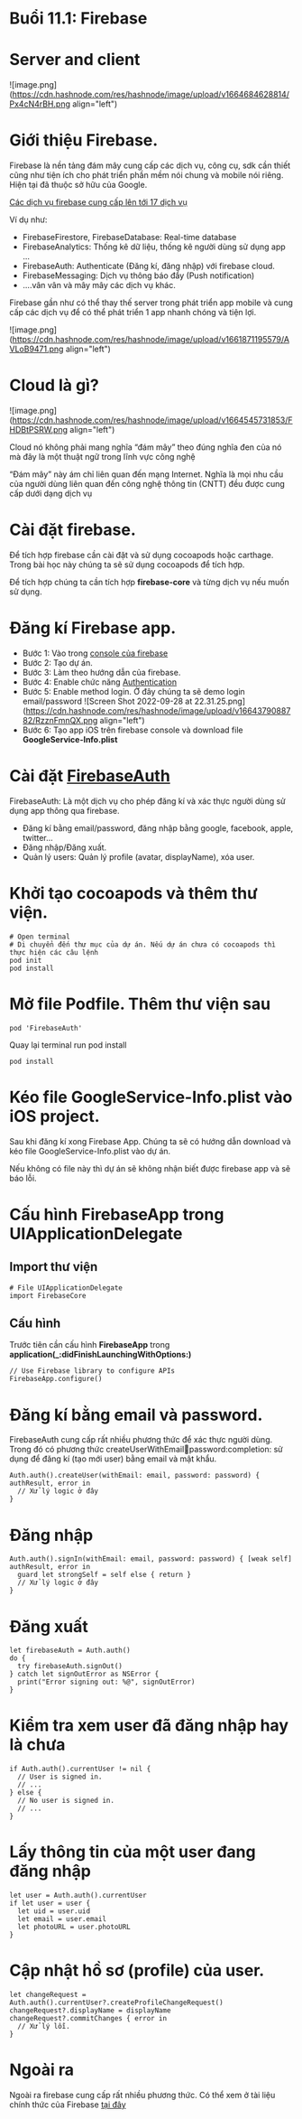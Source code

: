 # Buổi 11.1: Firebase

# Server and client

![image.png](https://cdn.hashnode.com/res/hashnode/image/upload/v1664684628814/Px4cN4rBH.png align="left")

# Giới thiệu Firebase.
Firebase là nền tảng đám mây cung cấp các dịch vụ, công cụ, sdk cần thiết cũng như tiện ích cho phát triển phần mềm nói chung và mobile nói riêng.
Hiện tại đã thuộc sở hữu của Google.

[Các dịch vụ firebase cung cấp lên tới 17 dịch vụ](https://firebase.google.com/docs/ios/setup)

Ví dụ như:

- FirebaseFirestore, FirebaseDatabase: Real-time database
- FirebaseAnalytics: Thống kê dữ liệu, thống kê người dùng sử dụng app ...
- FirebaseAuth: Authenticate (Đăng kí, đăng nhập) với firebase cloud.
- FirebaseMessaging: Dịch vụ thông báo đẩy (Push notification)
- ....vân vân và mây mây các dịch vụ khác.

Firebase gần như có thể thay thế server trong phát triển app mobile và cung cấp các dịch vụ để có thể phát triển 1 app nhanh chóng và tiện lợi.

![image.png](https://cdn.hashnode.com/res/hashnode/image/upload/v1661871195579/AVLoB9471.png align="left")

# Cloud là gì?

![image.png](https://cdn.hashnode.com/res/hashnode/image/upload/v1664545731853/FHDBtPSRW.png align="left")

Cloud nó không phải mang nghĩa “đám mây” theo đúng nghĩa đen của nó mà đây là một thuật ngữ trong lĩnh vực công nghệ

“Đám mây” này ám chỉ liên quan đến mạng Internet. Nghĩa là mọi nhu cầu của người dùng liên quan đến công nghệ thông tin (CNTT) đều được cung cấp dưới dạng dịch vụ

 # Cài đặt firebase.
Để tích hợp firebase cần cài đặt và sử dụng cocoapods hoặc carthage. Trong bài học này chúng ta sẽ sử dụng cocoapods để tích hợp.

Để tích hợp chúng ta cần tích hợp **firebase-core** và từng dịch vụ nếu muốn sử dụng.

# Đăng kí Firebase app.
- Bước 1: Vào trong [console của firebase](https://console.firebase.google.com/)
- Bước 2: Tạo dự án.
- Bước 3: Làm theo hướng dẫn của firebase.
- Bước 4: Enable chức năng [Authentication](https://console.firebase.google.com/project/techmasterdemo-ad510/authentication)
- Bước 5: Enable method login. Ở đây chúng ta sẽ demo login email/password
![Screen Shot 2022-09-28 at 22.31.25.png](https://cdn.hashnode.com/res/hashnode/image/upload/v1664379088782/RzznFmnQX.png align="left")
- Bước 6: Tạo app iOS trên firebase console và download file **GoogleService-Info.plist**

# Cài đặt [FirebaseAuth](https://firebase.google.com/docs/auth/ios/anonymous-auth)
FirebaseAuth: Là một dịch vụ cho phép đăng kí và xác thực người dùng sử dụng app thông qua firebase.
- Đăng kí bằng email/password, đăng nhập bằng google, facebook, apple, twitter...
- Đăng nhập/Đăng xuất.
- Quản lý users: Quản lý profile (avatar, displayName), xóa user.

# Khởi tạo cocoapods và thêm thư viện.

```
# Open terminal
# Di chuyển đến thư mục của dự án. Nếu dự án chưa có cocoapods thì thực hiện các câu lệnh
pod init
pod install
```

# Mở file Podfile. Thêm thư viện sau

```
pod 'FirebaseAuth'
```

Quay lại terminal run pod install
```
pod install
```

# Kéo file **GoogleService-Info.plist** vào iOS project.
Sau khi đăng kí xong Firebase App. Chúng ta sẽ có hướng dẫn download và kéo file GoogleService-Info.plist vào dự án.

Nếu không có file này thì dự án sẽ không nhận biết được firebase app và sẽ báo lỗi.

# Cấu hình FirebaseApp trong UIApplicationDelegate
## Import thư viện
```
# File UIApplicationDelegate
import FirebaseCore
```
## Cấu hình
Trước tiên cần cấu hình **FirebaseApp** trong **application(_:didFinishLaunchingWithOptions:)**

```
// Use Firebase library to configure APIs
FirebaseApp.configure()
```

# Đăng kí bằng email và password.
FirebaseAuth cung cấp rất nhiều phương thức để xác thực người dùng. Trong đó có phương thức createUserWithEmail:email:password:completion: sử dụng để đăng kí (tạo mới user) bằng email và mật khẩu.
```
Auth.auth().createUser(withEmail: email, password: password) { authResult, error in
  // Xử lý logic ở đây
}
```

# Đăng nhập

```
Auth.auth().signIn(withEmail: email, password: password) { [weak self] authResult, error in
  guard let strongSelf = self else { return }
  // Xử lý logic ở đây
}
```

# Đăng xuất
```
let firebaseAuth = Auth.auth()
do {
  try firebaseAuth.signOut()
} catch let signOutError as NSError {
  print("Error signing out: %@", signOutError)
}  
```

# Kiểm tra xem user đã đăng nhập hay là chưa
```
if Auth.auth().currentUser != nil {
  // User is signed in.
  // ...
} else {
  // No user is signed in.
  // ...
}
```
# Lấy thông tin của một user đang đăng nhập
```
let user = Auth.auth().currentUser
if let user = user {
  let uid = user.uid
  let email = user.email
  let photoURL = user.photoURL
}
```

# Cập nhật hồ sơ (profile) của user.
```
let changeRequest = Auth.auth().currentUser?.createProfileChangeRequest()
changeRequest?.displayName = displayName
changeRequest?.commitChanges { error in
  // Xử lý lỗi.
}
```

# Ngoài ra
Ngoài ra firebase cung cấp rất nhiều phương thức. Có thể xem ở tài liệu chính thức của Firebase [tại đây](https://firebase.google.com/docs/auth/ios/manage-users)








